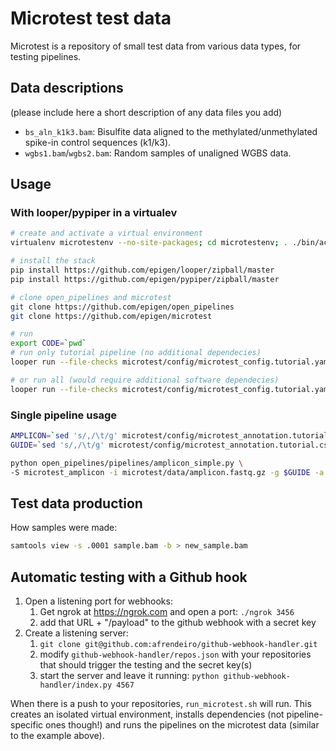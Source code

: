# Microtest test data

Microtest is a repository of small test data from various data types, for testing pipelines.

## Data descriptions
(please include here a short description of any data files you add)

* `bs_aln_k1k3.bam`: Bisulfite data aligned to the methylated/unmethylated spike-in control sequences (k1/k3).
* `wgbs1.bam`/`wgbs2.bam`: Random samples of unaligned WGBS data.


## Usage

### With looper/pypiper in a virtualev


```bash
# create and activate a virtual environment
virtualenv microtestenv --no-site-packages; cd microtestenv; . ./bin/activate

# install the stack
pip install https://github.com/epigen/looper/zipball/master
pip install https://github.com/epigen/pypiper/zipball/master

# clone open_pipelines and microtest
git clone https://github.com/epigen/open_pipelines
git clone https://github.com/epigen/microtest

# run
export CODE=`pwd`
# run only tutorial pipeline (no additional dependecies)
looper run --file-checks microtest/config/microtest_config.tutorial.yaml

# or run all (would require additional software dependecies)
looper run --file-checks microtest/config/microtest_config.tutorial.yaml
```


### Single pipeline usage

```bash
AMPLICON=`sed 's/,/\t/g' microtest/config/microtest_annotation.tutorial.csv | tail -n 1 | cut -f 14`
GUIDE=`sed 's/,/\t/g' microtest/config/microtest_annotation.tutorial.csv | tail -n 1 | cut -f 15`

python open_pipelines/pipelines/amplicon_simple.py \
-S microtest_amplicon -i microtest/data/amplicon.fastq.gz -g $GUIDE -a $AMPLICON -O microtes_amplicon
```

## Test data production

How samples were made:

```bash
samtools view -s .0001 sample.bam -b > new_sample.bam
```

## Automatic testing with a Github hook

1. Open a listening port for webhooks:
    1. Get ngrok at https://ngrok.com and open a port: `./ngrok 3456`
    2. add that URL + "/payload" to the github webhook with a secret key
2. Create a listening server:
    1. `git clone git@github.com:afrendeiro/github-webhook-handler.git`
    2. modify `github-webhook-handler/repos.json` with your repositories that should trigger the testing and the secret key(s)
    3. start the server and leave it running: `python github-webhook-handler/index.py 4567`

When there is a push to your repositories, `run_microtest.sh` will run.
This creates an isolated virtual environment, installs dependencies (not pipeline-specific ones though!)
and runs the pipelines on the microtest data (similar to the example above).
